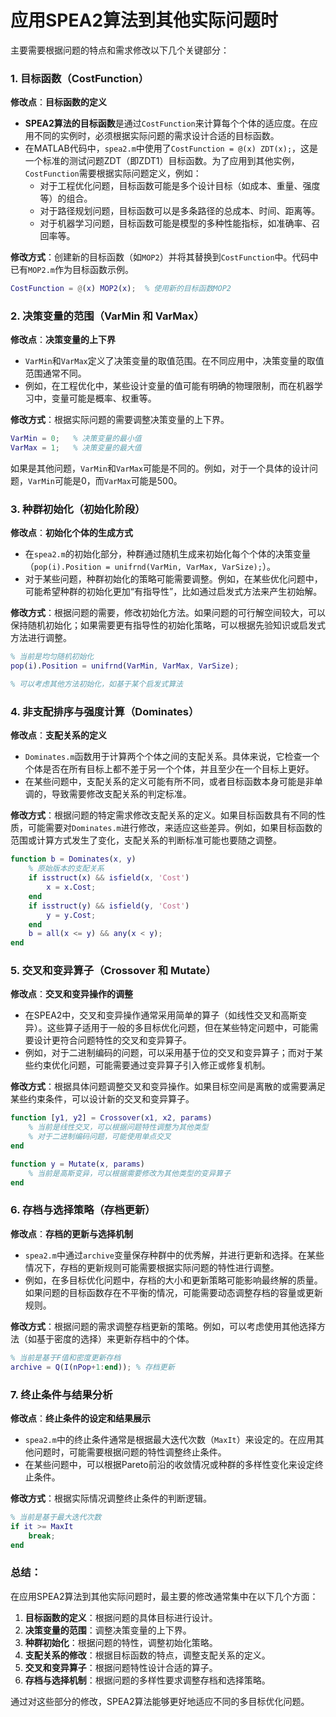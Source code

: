 # 应用SPEA2算法到其他实际问题时

主要需要根据问题的特点和需求修改以下几个关键部分：

### 1. **目标函数（CostFunction）**
   **修改点**：**目标函数的定义**
   
   - **SPEA2算法的目标函数**是通过`CostFunction`来计算每个个体的适应度。在应用不同的实例时，必须根据实际问题的需求设计合适的目标函数。
   - 在MATLAB代码中，`spea2.m`中使用了`CostFunction = @(x) ZDT(x);`，这是一个标准的测试问题ZDT（即ZDT1）目标函数。为了应用到其他实例，`CostFunction`需要根据实际问题定义，例如：
     - 对于工程优化问题，目标函数可能是多个设计目标（如成本、重量、强度等）的组合。
     - 对于路径规划问题，目标函数可以是多条路径的总成本、时间、距离等。
     - 对于机器学习问题，目标函数可能是模型的多种性能指标，如准确率、召回率等。

   **修改方式**：创建新的目标函数（如`MOP2`）并将其替换到`CostFunction`中。代码中已有`MOP2.m`作为目标函数示例。

   ```matlab
   CostFunction = @(x) MOP2(x);  % 使用新的目标函数MOP2
   ```

### 2. **决策变量的范围（VarMin 和 VarMax）**
   **修改点**：**决策变量的上下界**
   
   - `VarMin`和`VarMax`定义了决策变量的取值范围。在不同应用中，决策变量的取值范围通常不同。
   - 例如，在工程优化中，某些设计变量的值可能有明确的物理限制，而在机器学习中，变量可能是概率、权重等。

   **修改方式**：根据实际问题的需要调整决策变量的上下界。
   
   ```matlab
   VarMin = 0;   % 决策变量的最小值
   VarMax = 1;   % 决策变量的最大值
   ```
   如果是其他问题，`VarMin`和`VarMax`可能是不同的。例如，对于一个具体的设计问题，`VarMin`可能是0，而`VarMax`可能是500。

### 3. **种群初始化（初始化阶段）**
   **修改点**：**初始化个体的生成方式**
   
   - 在`spea2.m`的初始化部分，种群通过随机生成来初始化每个个体的决策变量（`pop(i).Position = unifrnd(VarMin, VarMax, VarSize);`）。
   - 对于某些问题，种群初始化的策略可能需要调整。例如，在某些优化问题中，可能希望种群的初始化更加“有指导性”，比如通过启发式方法来产生初始解。

   **修改方式**：根据问题的需要，修改初始化方法。如果问题的可行解空间较大，可以保持随机初始化；如果需要更有指导性的初始化策略，可以根据先验知识或启发式方法进行调整。

   ```matlab
   % 当前是均匀随机初始化
   pop(i).Position = unifrnd(VarMin, VarMax, VarSize);
   
   % 可以考虑其他方法初始化，如基于某个启发式算法
   ```

### 4. **非支配排序与强度计算（Dominates）**
   **修改点**：**支配关系的定义**
   
   - `Dominates.m`函数用于计算两个个体之间的支配关系。具体来说，它检查一个个体是否在所有目标上都不差于另一个个体，并且至少在一个目标上更好。
   - 在某些问题中，支配关系的定义可能有所不同，或者目标函数本身可能是非单调的，导致需要修改支配关系的判定标准。

   **修改方式**：根据问题的特定需求修改支配关系的定义。如果目标函数具有不同的性质，可能需要对`Dominates.m`进行修改，来适应这些差异。例如，如果目标函数的范围或计算方式发生了变化，支配关系的判断标准可能也要随之调整。

   ```matlab
   function b = Dominates(x, y)
       % 原始版本的支配关系
       if isstruct(x) && isfield(x, 'Cost')
           x = x.Cost;
       end
       if isstruct(y) && isfield(y, 'Cost')
           y = y.Cost;
       end
       b = all(x <= y) && any(x < y);
   end
   ```

### 5. **交叉和变异算子（Crossover 和 Mutate）**
   **修改点**：**交叉和变异操作的调整**
   
   - 在SPEA2中，交叉和变异操作通常采用简单的算子（如线性交叉和高斯变异）。这些算子适用于一般的多目标优化问题，但在某些特定问题中，可能需要设计更符合问题特性的交叉和变异算子。
   - 例如，对于二进制编码的问题，可以采用基于位的交叉和变异算子；而对于某些约束优化问题，可能需要通过变异算子引入修正或修复机制。

   **修改方式**：根据具体问题调整交叉和变异操作。如果目标空间是离散的或需要满足某些约束条件，可以设计新的交叉和变异算子。

   ```matlab
   function [y1, y2] = Crossover(x1, x2, params)
       % 当前是线性交叉，可以根据问题特性调整为其他类型
       % 对于二进制编码问题，可能使用单点交叉
   end
   
   function y = Mutate(x, params)
       % 当前是高斯变异，可以根据需要修改为其他类型的变异算子
   end
   ```

### 6. **存档与选择策略（存档更新）**
   **修改点**：**存档的更新与选择机制**
   
   - `spea2.m`中通过`archive`变量保存种群中的优秀解，并进行更新和选择。在某些情况下，存档的更新规则可能需要根据实际问题的特性进行调整。
   - 例如，在多目标优化问题中，存档的大小和更新策略可能影响最终解的质量。如果问题的目标函数存在不平衡的情况，可能需要动态调整存档的容量或更新规则。

   **修改方式**：根据问题的需求调整存档更新的策略。例如，可以考虑使用其他选择方法（如基于密度的选择）来更新存档中的个体。

   ```matlab
   % 当前是基于F值和密度更新存档
   archive = Q(I(nPop+1:end)); % 存档更新
   ```

### 7. **终止条件与结果分析**
   **修改点**：**终止条件的设定和结果展示**
   
   - `spea2.m`中的终止条件通常是根据最大迭代次数（`MaxIt`）来设定的。在应用其他问题时，可能需要根据问题的特性调整终止条件。
   - 在某些问题中，可以根据Pareto前沿的收敛情况或种群的多样性变化来设定终止条件。

   **修改方式**：根据实际情况调整终止条件的判断逻辑。

   ```matlab
   % 当前是基于最大迭代次数
   if it >= MaxIt
       break;
   end
   ```

### 总结：
在应用SPEA2算法到其他实际问题时，最主要的修改通常集中在以下几个方面：
1. **目标函数的定义**：根据问题的具体目标进行设计。
2. **决策变量的范围**：调整决策变量的上下界。
3. **种群初始化**：根据问题的特性，调整初始化策略。
4. **支配关系的修改**：根据目标函数的特点，调整支配关系的定义。
5. **交叉和变异算子**：根据问题特性设计合适的算子。
6. **存档与选择机制**：根据问题的多样性要求调整存档和选择策略。

通过对这些部分的修改，SPEA2算法能够更好地适应不同的多目标优化问题。
